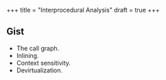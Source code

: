 +++
title = "Interprocedural Analysis"
draft = true
+++
## Gist

* The call graph.
* Inlining.
* Context sensitivity.
* Devirtualization.
